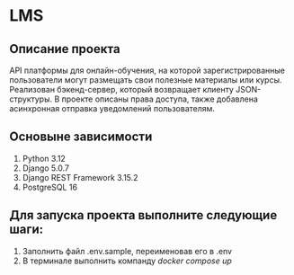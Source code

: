 # LMS

## Описание проекта

API платформы для онлайн-обучения, на которой зарегистрированные пользователи могут размещать свои полезные материалы или курсы.
Реализован бэкенд-сервер, который возвращает клиенту JSON-структуры.
В проекте описаны права доступа, также добавлена асинхронная отправка уведомлений пользователям.

## Основыне зависимости

1. Python 3.12
2. Django 5.0.7
3. Django REST Framework 3.15.2
4. PostgreSQL 16

## Для запуска проекта выполните следующие шаги:

1. Заполнить файл .env.sample, переименовав его в .env
2. В терминале выполнить компанду *docker compose up*